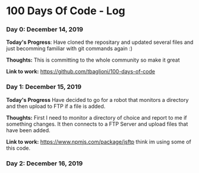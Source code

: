 # 100 Days Of Code - Log

### Day 0: December 14, 2019

**Today's Progress**: Have cloned the repositary and updated several files and just becomming familiar with git commands again :)

**Thoughts:** This is committing to the whole community so make it great

**Link to work:** https://github.com/tbaglioni/100-days-of-code

### Day 1: December 15, 2019

**Today's Progress** Have decided to go for a robot that monitors a directory and then upload to FTP if a file is added.

**Thoughts:** First I need to monitor a directory of choice and report to me if something changes. It then connects to a FTP Server and upload files that have been added.

**Link to work:** https://www.npmjs.com/package/jsftp think im using some of this code.

### Day 2: December 16, 2019
